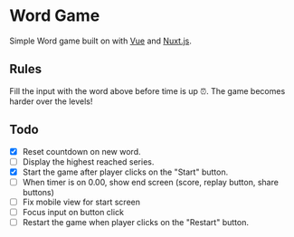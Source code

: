 # Word Game

Simple Word game built on with [Vue](https://vuejs.org/) and [Nuxt.js](https://nuxtjs.org).

## Rules

Fill the input with the word above before time is up ⏰. The game becomes harder over the levels!

## Todo

- [x] Reset countdown on new word.
- [ ] Display the highest reached series.
- [x] Start the game after player clicks on the "Start" button.
- [ ] When timer is on 0.00, show end screen (score, replay button, share buttons)
- [ ] Fix mobile view for start screen
- [ ] Focus input on button click
- [ ] Restart the game when player clicks on the "Restart" button.
